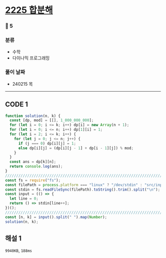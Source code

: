 # [2225 합분해](https://www.acmicpc.net/problem/2225)

### 🥇 5

### 분류

- 수학
- 다이나믹 프로그래밍

### 풀이 날짜

- 240215 목

---

## CODE 1

```javascript
function solution(n, k) {
  const [dp, mod] = [[], 1_000_000_000];
  for (let i = 0; i <= k; i++) dp[i] = new Array(n + 1);
  for (let i = 0; i <= n; i++) dp[1][i] = 1;
  for (let i = 2; i <= k; i++) {
    for (let j = 0; j <= n; j++) {
      if (j === 0) dp[i][j] = 1;
      else dp[i][j] = (dp[i][j - 1] + dp[i - 1][j]) % mod;
    }
  }
  const ans = dp[k][n];
  return console.log(ans);
}
///////////////////////////////////////////////////////////////////////////////
const fs = require("fs");
const filePath = process.platform === "linux" ? "/dev/stdin" : "src/input.txt";
const stdin = fs.readFileSync(filePath).toString().trim().split("\n");
const input = (() => {
  let line = 0;
  return () => stdin[line++];
})();
///////////////////////////////////////////////////////////////////////////////
const [n, k] = input().split(" ").map(Number);
solution(n, k);
```

## 해설 1

`9940KB`, `188ms`
